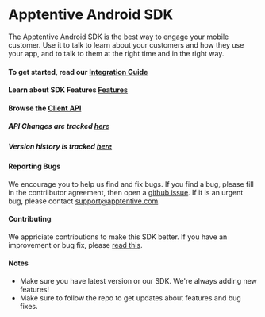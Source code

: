 # Apptentive Android SDK

The Apptentive Android SDK is the best way to engage your mobile customer. Use it to talk to learn about your customers
and how they use your app, and to talk to them at the right time and in the right way.

#### To get started, read our [Integration Guide](http://www.apptentive.com/docs/android/integration/)

#### Learn about SDK Features [Features](http://www.apptentive.com/docs/android/features/)

#### Browse the [Client API](http://www.apptentive.com/docs/android/api)

##### API Changes are tracked [here](docs/APIChanges.md)

##### Version history is tracked [here](CHANGELOG.md)

#### Reporting Bugs

We encourage you to help us find and fix bugs. If you find a bug, please fill in the contriibutor agreement, then open a [github issue](https://github.com/apptentive/apptentive-android/issues?direction=desc&sort=created&state=open).
If it is an urgent bug, please contact support@apptentive.com.

#### Contributing

We appriciate contributions to make this SDK better. If you have an improvement or bug fix, please [read this](CONTRIBUTING.md).


#### Notes

* Make sure you have latest version or our SDK. We're always adding new features!
* Make sure to follow the repo to get updates about features and bug fixes.
